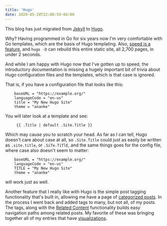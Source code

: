 ```yaml
---
title: 'Hugo'
date: 2020-05-28T22:00:59-04:00
---
```


This blog has just migrated from [Jekyll](https://jekyllrb.com/) to [Hugo](https://gohugo.io/).

Why? Having programmed in Go for six years now I'm very comfortable with Go
templates, which are the basis of Hugo templating. Also, [speed is a
feature](https://www.thinkwithgoogle.com/marketing-resources/the-google-gospel-of-speed-urs-hoelzle/),
and `hugo -D` can rebuild this entire static site, all 2,700 pages, in under 2
seconds.

And while I am happy with Hugo now that I've gotten up to speed, the
introductory documentation is missing a hugely important bit of trivia about
Hugo configuration files and the templates, which is that case is ignored.

That is, if you have a configuration file that looks like this:

        baseURL = "https://example.org/"
        languageCode = "en-us"
        title = "My New Hugo Site"
        theme = "ananke"

You will later look at a template and see:

         {{ .Title | default .Site.Title }}

Which may cause you to scratch your head. As far as I can tell, Hugo doesn't
care about case at all, so `.Site.Title` could just as easily be written
as `.site.title`, or `.SiTe.TiTlE`, and the same things goes for the config file,
where case also doesn't seem to matter:

        baseURL = "https://example.org/"
        languageCode = "en-us"
        TITLE = "My New Hugo Site"
        theme = "ananke"

will work just as well.

Another feature that I really like with Hugo is the simple post tagging functionality
that's built in, allowing me have a page of [categorized posts](/tags/). In the process
I went back and added tags to many, but not all, of my posts. The tags, along with the
[Related Content](https://gohugo.io/content-management/related/) functionality builds
easy navigation paths among related posts. My favorite of these was bringing together
all of my entries that have [visualizations](/tags/visualization/).
